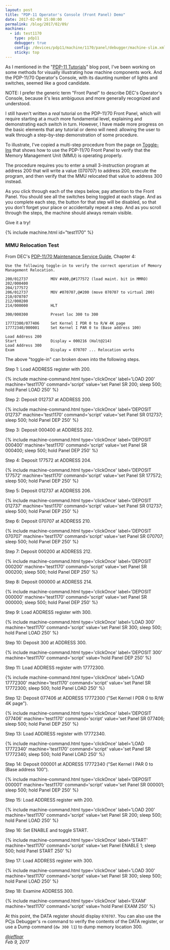 ```yaml
---
layout: post
title: "PDP-11 Operator's Console (Front Panel) Demo"
date: 2017-02-09 15:00:00
permalink: /blog/2017/02/09/
machines:
  - id: test1170
    type: pdp11
    debugger: true
    config: /devices/pdp11/machine/1170/panel/debugger/machine-slim.xml
    sticky: top
---
```


As I mentioned in the "[PDP-11 Tutorials](http://www.pcjs.org/blog/2017/01/03/)" blog post, I've been working on
some methods for visually illustrating how machine components work.  And the PDP-11/70 Operator's Console,
with its daunting number of lights and switches, seemed like a good candidate.

NOTE: I prefer the generic term "Front Panel" to describe DEC's Operator's Console, because it's less ambiguous and
more generally recognized and understood.

I still haven't written a *real* tutorial on the PDP-11/70 Front Panel, which will require starting at a much more
fundamental level, explaining and demonstrating each switch in turn.  However, I have made more progress on the basic
elements that any tutorial or demo will need: allowing the user to walk through a step-by-step demonstration of some
procedure.

To illustrate, I've copied a multi-step procedure from the page on [Toggle-Ins](/devices/pdp11/machine/1170/panel/debugger/#toggle-ins)
that shows how to use the PDP-11/70 Front Panel to verify that the Memory Management Unit (MMU) is operating properly.

The procedure requires you to enter a small 3-instruction program at address 200 that will write a value (070707) to
address 200, execute the program, and then verify that the MMU relocated that value to address 300 instead.

As you click through each of the steps below, pay attention to the Front Panel.  You should see all the switches being
toggled at each stage.  And as you complete each step, the button for that step will be disabled, so that you don't
forget your place or accidentally repeat a step.  And as you scroll through the steps, the machine should always remain
visible.

Give it a try!

{% include machine.html id="test1170" %}

### MMU Relocation Test

From DEC's [PDP-11/70 Maintenance Service Guide](http://archive.pcjs.org/pubs/dec/pdp11/1170/PDP1170_Maintenance_Service_Guide_Apr88.pdf),
Chapter 4:

	Use the following toggle-in to verify the correct operation of Memory Management Relocation.
	
	200/012737          MOV #400,@#177572 (load maint. bit in MMRO)
	202/000400
	204/177572
	206/012737          MOV #070707,@#200 (move 070707 to virtual 200)
	210/070707
	212/000200
	214/000000          HLT
	
	300/000300          Preset loc 300 to 300
	
	17772300/077406     Set Kernel I PDR 0 to R/W 4K page
	17772340/000001     Set Kernel I PAR 0 to (Base address 100)
	
	Load Address 200
	Start               Display = 000216 (Halt@214)
	Load Address 300
	Exam                Display = 070707 ... Relocation works

The above "toggle-in" can broken down into the following steps.

Step 1: Load ADDRESS register with 200.

{% include machine-command.html type='clickOnce' label='LOAD 200' machine='test1170' command='script' value='set Panel SR 200; sleep 500; hold Panel LOAD 250' %}

Step 2: Deposit 012737 at ADDRESS 200.

{% include machine-command.html type='clickOnce' label='DEPOSIT 012737' machine='test1170' command='script' value='set Panel SR 012737; sleep 500; hold Panel DEP 250' %}

Step 3: Deposit 000400 at ADDRESS 202.

{% include machine-command.html type='clickOnce' label='DEPOSIT 000400' machine='test1170' command='script' value='set Panel SR 000400; sleep 500; hold Panel DEP 250' %}

Step 4: Deposit 177572 at ADDRESS 204.

{% include machine-command.html type='clickOnce' label='DEPOSIT 177572' machine='test1170' command='script' value='set Panel SR 177572; sleep 500; hold Panel DEP 250' %}

Step 5: Deposit 012737 at ADDRESS 206.

{% include machine-command.html type='clickOnce' label='DEPOSIT 012737' machine='test1170' command='script' value='set Panel SR 012737; sleep 500; hold Panel DEP 250' %}

Step 6: Deposit 070707 at ADDRESS 210.

{% include machine-command.html type='clickOnce' label='DEPOSIT 070707' machine='test1170' command='script' value='set Panel SR 070707; sleep 500; hold Panel DEP 250' %}

Step 7: Deposit 000200 at ADDRESS 212.

{% include machine-command.html type='clickOnce' label='DEPOSIT 000200' machine='test1170' command='script' value='set Panel SR 000200; sleep 500; hold Panel DEP 250' %}

Step 8: Deposit 000000 at ADDRESS 214.

{% include machine-command.html type='clickOnce' label='DEPOSIT 000000' machine='test1170' command='script' value='set Panel SR 000000; sleep 500; hold Panel DEP 250' %}

Step 9: Load ADDRESS register with 300.

{% include machine-command.html type='clickOnce' label='LOAD 300' machine='test1170' command='script' value='set Panel SR 300; sleep 500; hold Panel LOAD 250' %}

Step 10: Deposit 300 at ADDRESS 300.

{% include machine-command.html type='clickOnce' label='DEPOSIT 300' machine='test1170' command='script' value='hold Panel DEP 250' %}

Step 11: Load ADDRESS register with 17772300.

{% include machine-command.html type='clickOnce' label='LOAD 17772300' machine='test1170' command='script' value='set Panel SR 17772300; sleep 500; hold Panel LOAD 250' %}

Step 12: Deposit 077406 at ADDRESS 17772300 ("Set Kernel I PDR 0 to R/W 4K page").

{% include machine-command.html type='clickOnce' label='DEPOSIT 077406' machine='test1170' command='script' value='set Panel SR 077406; sleep 500; hold Panel DEP 250' %}

Step 13: Load ADDRESS register with 17772340.

{% include machine-command.html type='clickOnce' label='LOAD 17772340' machine='test1170' command='script' value='set Panel SR 17772340; sleep 500; hold Panel LOAD 250' %}

Step 14: Deposit 000001 at ADDRESS 17772340 ("Set Kernel I PAR 0 to (Base address 100").

{% include machine-command.html type='clickOnce' label='DEPOSIT 000001' machine='test1170' command='script' value='set Panel SR 000001; sleep 500; hold Panel DEP 250' %}

Step 15: Load ADDRESS register with 200.

{% include machine-command.html type='clickOnce' label='LOAD 200' machine='test1170' command='script' value='set Panel SR 200; sleep 500; hold Panel LOAD 250' %}

Step 16: Set ENABLE and toggle START.

{% include machine-command.html type='clickOnce' label='START' machine='test1170' command='script' value='set Panel ENABLE 1; sleep 500; hold Panel START 250' %}

Step 17: Load ADDRESS register with 300.

{% include machine-command.html type='clickOnce' label='LOAD 300' machine='test1170' command='script' value='set Panel SR 300; sleep 500; hold Panel LOAD 250' %}

Step 18: Examine ADDRESS 300.

{% include machine-command.html type='clickOnce' label='EXAM' machine='test1170' command='script' value='hold Panel EXAM 250' %}

At this point, the DATA register should display `070707`.  You can also use the PCjs Debugger's `rm` command to verify
the contents of the DATA register, or use a Dump command (`dw 300 l1`) to dump memory location 300.

*[@jeffpar](http://twitter.com/jeffpar)*  
*Feb 9, 2017*
